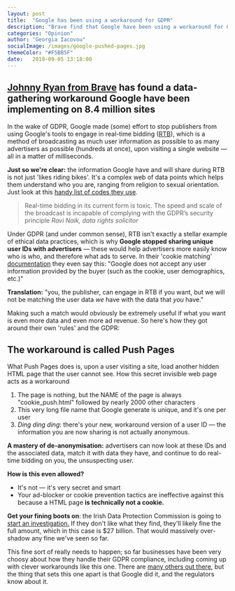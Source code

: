 ```yaml
---
layout: post
title:  "Google has been using a workaround for GDPR"
description: "Brave find that Google have been using a workaround for GDPR, specifically with real-time bidding, so that they can gather more data and ad revenue. They could get a full gdpr fine"
categories: "Opinion"
author: "Georgia Iacovou"
socialImage: /images/google-pushed-pages.jpg
themeColor: "#F5BB5F"
date:   2019-09-05 13:18:00
---
```


## [Johnny Ryan from Brave](https://brave.com/google-gdpr-workaround/) has found a data-gathering workaround Google have been implementing on 8.4 million sites

In the wake of GDPR, Google made (some) effort to stop publishers from using Google's tools to engage in real-time bidding ([RTB](https://blog.metomic.io/main/2019/03/29/RTB-fast-secret-auctions-with-your-data/html)), which is a method of broadcasting as much user information as possible to as many advertisers as possible (hundreds at once), upon visiting a single website — all in a matter of milliseconds. 

**Just so we're clear:** the information Google have and will share during RTB is not just 'likes riding bikes'. It's a complex web of data points which helps them understand who you are, ranging from religion to sexual orientation. Just look at this [handy list of codes they use](https://developers.google.com/authorized-buyers/rtb/downloads/publisher-verticals).

> Real-time bidding in its current form is toxic. The speed and scale of the broadcast is incapable of complying with the GDPR’s security principle
*Ravi Naik, data rights solicitor*

Under GDPR (and under common sense), RTB isn't exactly a stellar example of ethical data practices, which is why **Google stopped sharing unique user IDs with advertisers** — these would help advertisers more easily know who is who, and therefore what ads to serve. In their 'cookie matching' [documentation](https://developers.google.com/authorized-buyers/rtb/cookie-guide) they even say this: "Google does not accept any user information provided by the buyer (such as the cookie, user demographics, etc.)" 

**Translation:** "you, the publisher, can engage in RTB if you want, but we will not be matching the user data *we* have with the data that *you* have."

Making such a match would obviously be extremely useful if what you want is even more data and even more ad revenue. So here's how they got around their own 'rules' and the GDPR:

## The workaround is called Push Pages

What Push Pages does is, upon a user visiting a site, load another hidden HTML page that the user cannot see. How this secret invisible web page acts as a workaround

1. The page is nothing, but the NAME of the page is always "cookie_push.html" followed by nearly 2000 other characters
2. This very long file name that Google generate is unique, and it's one per user
3. *Ding ding ding*: there's your new, workaround version of a user ID — the information you are now sharing is not actually anonymous.

**A mastery of de-anonymisation:** advertisers can now look at these IDs and the associated data, match it with data they have, and continue to do real-time bidding on you, the unsuspecting user.

**How is this even allowed?**

- It's not — it's very secret and smart
- Your ad-blocker or cookie prevention tactics are ineffective against this because a HTML page **is technically not a cookie.**

**Get your fining boots on**: the Irish Data Protection Commission is going to [start an investigation.](https://brave.com/dpc-google/) If they don't like what they find, they'll likely fine the full amount, which in this case is $27 billion. That would massively over-shadow any fine we've seen so far. 

This fine sort of really needs to happen; so far businesses have been very choosy about how they handle their GDPR compliance, including coming up with clever workarounds like this one. There are [many others out there](https://blog.metomic.io/main/2019/04/23/cookies-are-a-perfect-and-irresistible-distraction-from-other-bad-things.html), but the thing that sets this one apart is that Google did it, and the regulators know about it.